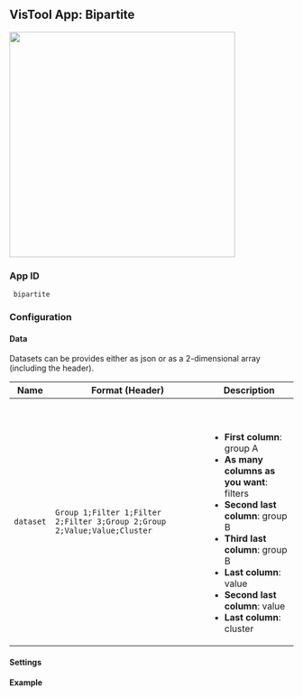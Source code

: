 ## VisTool App: Bipartite

<img src="https://vis.csh.ac.at/vistool/visualizations/bipartite/bipa.png" height="400">

### App ID

   ```
    bipartite
   ```

### Configuration

#### Data

Datasets can be provides either as json or as a 2-dimensional array (including the header).

Name | Format (Header) | Description
---- | ------ | -----------
```dataset``` | ```Group 1;Filter 1;Filter 2;Filter 3;Group 2;Group 2;Value;Value;Cluster``` | <br><br><ul><li><b>First column</b>: group A<li><b>As many columns as you want</b>: filters<li><b>Second last column</b>: group B<li><b>Third last column</b>: group B<li><b>Last column</b>: value<li><b>Second last column</b>: value<li><b>Last column</b>: cluster</li></ul>

#### Settings

#### Example